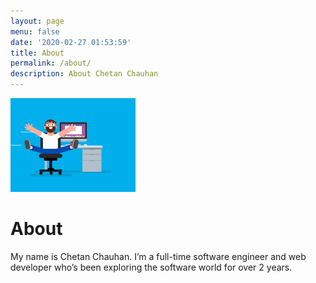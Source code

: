 ```yaml
---
layout: page
menu: false
date: '2020-02-27 01:53:59'
title: About
permalink: /about/
description: About Chetan Chauhan
---
```


<img class="img-rounded" src="/assets/img/uploads/profile2.gif" alt="Chetan Chauhan" width="200">

# About

My name is Chetan Chauhan. I’m a full-time software engineer and web developer who’s been exploring the software world for over 2 years.